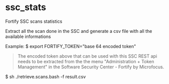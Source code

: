 # ssc_stats
Fortify SSC scans statistics

Extract all the scan done in the SSC and generate
a csv file with all the available informations

Example:
$ export FORTIFY_TOKEN="base 64 encoded token" 
 > The encoded token above that can be used with this SSC REST api needs to be extracted from the the menu "Administration + Token Management" in the Software Security Center - Fortify by Microfocus.
 
$ sh ./retrieve.scans.bash -f result.csv
